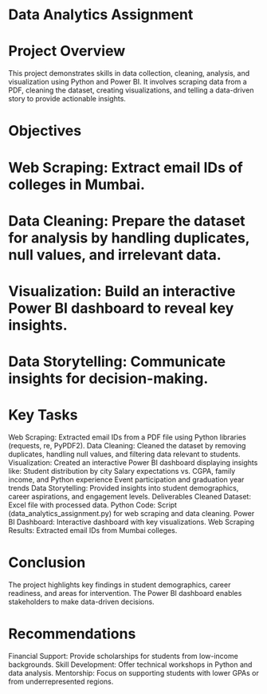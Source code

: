 # Data Analytics Assignment

# Project Overview
This project demonstrates skills in data collection, cleaning, analysis, and visualization using Python and Power BI. It involves scraping data from a PDF, cleaning the dataset, creating visualizations, and telling a data-driven story to provide actionable insights.

# Objectives
# Web Scraping: Extract email IDs of colleges in Mumbai.
# Data Cleaning: Prepare the dataset for analysis by handling duplicates, null values, and irrelevant data.
# Visualization: Build an interactive Power BI dashboard to reveal key insights.
# Data Storytelling: Communicate insights for decision-making.

# Key Tasks
Web Scraping: Extracted email IDs from a PDF file using Python libraries (requests, re, PyPDF2).
Data Cleaning: Cleaned the dataset by removing duplicates, handling null values, and filtering data relevant to students.
Visualization: Created an interactive Power BI dashboard displaying insights like:
Student distribution by city
Salary expectations vs. CGPA, family income, and Python experience
Event participation and graduation year trends
Data Storytelling: Provided insights into student demographics, career aspirations, and engagement levels.
Deliverables
Cleaned Dataset: Excel file with processed data.
Python Code: Script (data_analytics_assignment.py) for web scraping and data cleaning.
Power BI Dashboard: Interactive dashboard with key visualizations.
Web Scraping Results: Extracted email IDs from Mumbai colleges.

# Conclusion
The project highlights key findings in student demographics, career readiness, and areas for intervention. The Power BI dashboard enables stakeholders to make data-driven decisions.

# Recommendations
Financial Support: Provide scholarships for students from low-income backgrounds.
Skill Development: Offer technical workshops in Python and data analysis.
Mentorship: Focus on supporting students with lower GPAs or from underrepresented regions.
